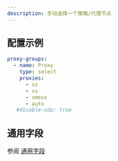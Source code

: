 ```yaml
---
description: 手动选择一个策略/代理节点
---
```

## 配置示例

```yaml
proxy-groups:
  - name: Proxy
    type: select
    proxies:
      - ss
      - ss
      - vmess
      - auto
   #disable-udp: true
```

## 通用字段
参阅 [通用字段](./index.md)
